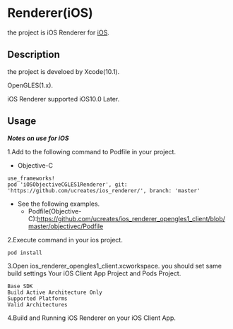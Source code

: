# Renderer(iOS)
the project is iOS Renderer for [iOS](https://www.apple.com/jp/ios).

## Description
the project is develoed by Xcode(10.1).

OpenGLES(1.x).

iOS Renderer supported iOS10.0 Later.

## Usage
***Notes on use for iOS***

1.Add to the following command to Podfile in your project.
- Objective-C

```
use_frameworks!
pod 'iOSObjectiveCGLES1Renderer', git: 'https://github.com/ucreates/ios_renderer/', branch: 'master'
```

* See the following examples.
  * Podfile(Objective-C):https://github.com/ucreates/ios_renderer_opengles1_client/blob/master/objectivec/Podfile

2.Execute command in your ios project.

```pod install```

3.Open ios_renderer_opengles1_client.xcworkspace.
you should set same build settings Your iOS Client App Project and Pods Project.

```
Base SDK
Build Active Architecture Only
Supported Platforms
Valid Architectures
```

4.Build and Running iOS Renderer on your iOS Client App.
